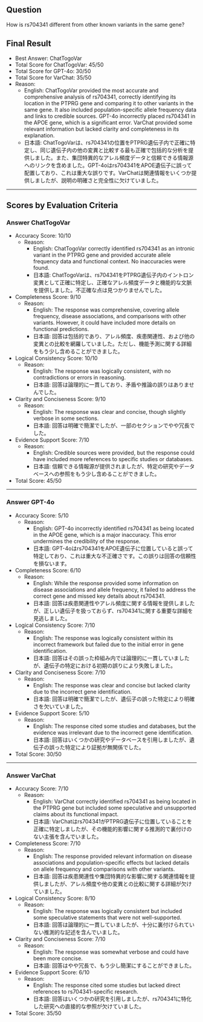## Question

How is rs704341 different from other known variants in the same gene?

## Final Result

- Best Answer: ChatTogoVar
- Total Score for ChatTogoVar: 45/50
- Total Score for GPT-4o: 30/50
- Total Score for VarChat: 35/50
- Reason:
  - English: ChatTogoVar provided the most accurate and comprehensive analysis of rs704341, correctly identifying its location in the PTPRG gene and comparing it to other variants in the same gene. It also included population-specific allele frequency data and links to credible sources. GPT-4o incorrectly placed rs704341 in the APOE gene, which is a significant error. VarChat provided some relevant information but lacked clarity and completeness in its explanation.
  - 日本語: ChatTogoVarは、rs704341の位置をPTPRG遺伝子内で正確に特定し、同じ遺伝子内の他の変異と比較する最も正確で包括的な分析を提供しました。また、集団特異的なアレル頻度データと信頼できる情報源へのリンクを含めました。GPT-4oはrs704341をAPOE遺伝子に誤って配置しており、これは重大な誤りです。VarChatは関連情報をいくつか提供しましたが、説明の明確さと完全性に欠けていました。

---

## Scores by Evaluation Criteria

### Answer ChatTogoVar
- Accuracy Score: 10/10
  - Reason: 
    - English: ChatTogoVar correctly identified rs704341 as an intronic variant in the PTPRG gene and provided accurate allele frequency data and functional context. No inaccuracies were found.
    - 日本語: ChatTogoVarは、rs704341をPTPRG遺伝子内のイントロン変異として正確に特定し、正確なアレル頻度データと機能的な文脈を提供しました。不正確な点は見つかりませんでした。
- Completeness Score: 9/10
  - Reason: 
    - English: The response was comprehensive, covering allele frequency, disease associations, and comparisons with other variants. However, it could have included more details on functional predictions.
    - 日本語: 回答は包括的であり、アレル頻度、疾患関連性、および他の変異との比較を網羅していました。ただし、機能予測に関する詳細をもう少し含めることができました。
- Logical Consistency Score: 10/10
  - Reason: 
    - English: The response was logically consistent, with no contradictions or errors in reasoning.
    - 日本語: 回答は論理的に一貫しており、矛盾や推論の誤りはありませんでした。
- Clarity and Conciseness Score: 9/10
  - Reason: 
    - English: The response was clear and concise, though slightly verbose in some sections.
    - 日本語: 回答は明確で簡潔でしたが、一部のセクションでやや冗長でした。
- Evidence Support Score: 7/10
  - Reason: 
    - English: Credible sources were provided, but the response could have included more references to specific studies or databases.
    - 日本語: 信頼できる情報源が提供されましたが、特定の研究やデータベースへの参照をもう少し含めることができました。
- Total Score: 45/50

---

### Answer GPT-4o
- Accuracy Score: 5/10
  - Reason: 
    - English: GPT-4o incorrectly identified rs704341 as being located in the APOE gene, which is a major inaccuracy. This error undermines the credibility of the response.
    - 日本語: GPT-4oはrs704341をAPOE遺伝子に位置していると誤って特定しており、これは重大な不正確さです。この誤りは回答の信頼性を損ないます。
- Completeness Score: 6/10
  - Reason: 
    - English: While the response provided some information on disease associations and allele frequency, it failed to address the correct gene and missed key details about rs704341.
    - 日本語: 回答は疾患関連性やアレル頻度に関する情報を提供しましたが、正しい遺伝子を扱っておらず、rs704341に関する重要な詳細を見逃しました。
- Logical Consistency Score: 7/10
  - Reason: 
    - English: The response was logically consistent within its incorrect framework but failed due to the initial error in gene identification.
    - 日本語: 回答はその誤った枠組み内では論理的に一貫していましたが、遺伝子の特定における初期の誤りにより失敗しました。
- Clarity and Conciseness Score: 7/10
  - Reason: 
    - English: The response was clear and concise but lacked clarity due to the incorrect gene identification.
    - 日本語: 回答は明確で簡潔でしたが、遺伝子の誤った特定により明確さを欠いていました。
- Evidence Support Score: 5/10
  - Reason: 
    - English: The response cited some studies and databases, but the evidence was irrelevant due to the incorrect gene identification.
    - 日本語: 回答はいくつかの研究やデータベースを引用しましたが、遺伝子の誤った特定により証拠が無関係でした。
- Total Score: 30/50

---

### Answer VarChat
- Accuracy Score: 7/10
  - Reason: 
    - English: VarChat correctly identified rs704341 as being located in the PTPRG gene but included some speculative and unsupported claims about its functional impact.
    - 日本語: VarChatはrs704341がPTPRG遺伝子に位置していることを正確に特定しましたが、その機能的影響に関する推測的で裏付けのない主張を含んでいました。
- Completeness Score: 7/10
  - Reason: 
    - English: The response provided relevant information on disease associations and population-specific effects but lacked details on allele frequency and comparisons with other variants.
    - 日本語: 回答は疾患関連性や集団特異的な影響に関する関連情報を提供しましたが、アレル頻度や他の変異との比較に関する詳細が欠けていました。
- Logical Consistency Score: 8/10
  - Reason: 
    - English: The response was logically consistent but included some speculative statements that were not well-supported.
    - 日本語: 回答は論理的に一貫していましたが、十分に裏付けられていない推測的な記述を含んでいました。
- Clarity and Conciseness Score: 7/10
  - Reason: 
    - English: The response was somewhat verbose and could have been more concise.
    - 日本語: 回答はやや冗長で、もう少し簡潔にすることができました。
- Evidence Support Score: 6/10
  - Reason: 
    - English: The response cited some studies but lacked direct references to rs704341-specific research.
    - 日本語: 回答はいくつかの研究を引用しましたが、rs704341に特化した研究への直接的な参照が欠けていました。
- Total Score: 35/50
